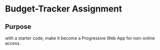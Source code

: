 <h1> Budget-Tracker Assignment </h1>

## Purpose
with a starter code, make it become a Progressive Web App for non-online access.
